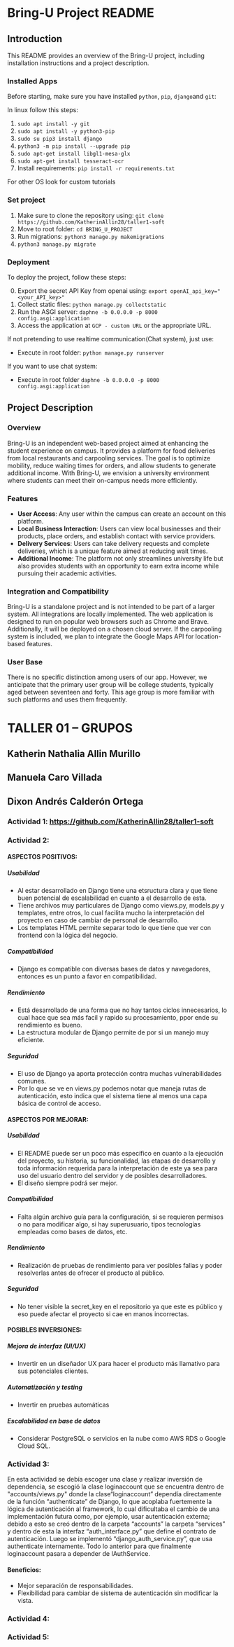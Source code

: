 # Bring-U Project README

## Introduction

This README provides an overview of the Bring-U project, including installation instructions and a project description.

### Installed Apps

Before starting,  make sure you have installed `python`, `pip`, `django`and `git`:

In linux follow this steps:
1. `sudo apt install -y git`
2. `sudo apt install -y python3-pip`
3. `sudo su pip3 install django`
4. `python3 -m pip install --upgrade pip`
5. `sudo apt-get install libgl1-mesa-glx`
6. `sudo apt-get install tesseract-ocr`
6. Install requirements: `pip install -r requirements.txt`

For other OS look for custom tutorials

### Set project

1. Make sure to clone the repository using: `git clone https://github.com/KatherinAllin28/taller1-soft`
2. Move to root folder: `cd BRING_U_PROJECT`
3. Run migrations: `python3 manage.py makemigrations`
4. `python3 manage.py migrate`

### Deployment

To deploy the project, follow these steps:

0. Export the secret API Key from openai using: `export openAI_api_key="<your_API_key>"`
1. Collect static files: `python manage.py collectstatic`
2. Run the ASGI server: `daphne -b 0.0.0.0 -p 8000 config.asgi:application`
3. Access the application at `GCP - custom URL` or the appropriate URL.

If not pretending to use realtime communication(Chat system), just use:
- Execute in root folder: `python manage.py runserver`

If you want to use chat system:
- Execute in root folder `daphne -b 0.0.0.0 -p 8000 config.asgi:application`

## Project Description

### Overview

Bring-U is an independent web-based project aimed at enhancing the student experience on campus. It provides a platform for food deliveries from local restaurants and carpooling services. The goal is to optimize mobility, reduce waiting times for orders, and allow students to generate additional income. With Bring-U, we envision a university environment where students can meet their on-campus needs more efficiently.

### Features

- **User Access**: Any user within the campus can create an account on this platform.
- **Local Business Interaction**: Users can view local businesses and their products, place orders, and establish contact with service providers.
- **Delivery Services**: Users can take delivery requests and complete deliveries, which is a unique feature aimed at reducing wait times.
- **Additional Income**: The platform not only streamlines university life but also provides students with an opportunity to earn extra income while pursuing their academic activities.

### Integration and Compatibility

Bring-U is a standalone project and is not intended to be part of a larger system. All integrations are locally implemented. The web application is designed to run on popular web browsers such as Chrome and Brave. Additionally, it will be deployed on a chosen cloud server. If the carpooling system is included, we plan to integrate the Google Maps API for location-based features.

### User Base

There is no specific distinction among users of our app. However, we anticipate that the primary user group will be college students, typically aged between seventeen and forty. This age group is more familiar with such platforms and uses them frequently.

# TALLER 01 – GRUPOS 
## Katherin Nathalia Allin Murillo 
## Manuela Caro Villada 
## Dixon Andrés Calderón Ortega 

### Actividad 1: https://github.com/KatherinAllin28/taller1-soft 

### Actividad 2:  

#### ASPECTOS POSITIVOS: 

##### Usabilidad 
- Al estar desarrollado en Django tiene una etsructura clara y que tiene buen potencial de escalabilidad en cuanto a el desarrollo de esta. 
- Tiene archivos muy particulares de Django como views.py, models.py y templates, entre otros, lo cual facilita mucho la interpretación del proyecto en caso de cambiar de personal de desarrollo. 
- Los templates HTML permite separar todo lo que tiene que ver con frontend con la lógica del negocio. 

##### Compatibilidad 
- Django es compatible con diversas bases de datos y navegadores, entonces es un punto a favor en compatibilidad. 

##### Rendimiento 
- Está desarrollado de una forma que no hay tantos ciclos innecesarios, lo cual hace que sea más facil y rapido su procesamiento, ppor ende su rendimiento es bueno. 
- La estructura modular de Django permite de por si un manejo muy eficiente.  

##### Seguridad 
- El uso de Django ya aporta protección contra muchas vulnerabilidades comunes. 
- Por lo que se ve en views.py podemos notar que maneja rutas de autenticación, esto indica que el sistema tiene al menos una capa básica de control de acceso. 

 
#### ASPECTOS POR MEJORAR: 

##### Usabilidad 
- El README puede ser un poco más específico en cuanto a la ejecución del proyecto, su historia, su funcionalidad, las etapas de desarrollo y toda información requerida para la interpretación de este ya sea para uso del usuario dentro del servidor y de posibles desarrolladores. 
- El diseño siempre podrá ser mejor. 

##### Compatibilidad 
- Falta algún archivo guía para la configuración, si se requieren permisos o no para modificar algo, si hay superusuario, tipos tecnologías empleadas como bases de datos, etc. 

##### Rendimiento 
- Realización de pruebas de rendimiento para ver posibles fallas y poder resolverlas antes de ofrecer el producto al público. 

##### Seguridad 
- No tener visible la secret_key en el repositorio ya que este es público y eso puede afectar el proyecto si cae en manos incorrectas. 

 

#### POSIBLES INVERSIONES: 

##### Mejora de interfaz (UI/UX) 
- Invertir en un diseñador UX para hacer el producto más llamativo para sus potenciales clientes. 

##### Automatización y testing 
- Invertir en pruebas automáticas  

##### Escalabilidad en base de datos 
- Considerar PostgreSQL o servicios en la nube como AWS RDS o Google Cloud SQL.
  
### Actividad 3:  
En esta actividad se debía escoger una clase y realizar inversión de dependencia, se escogió la clase loginaccount que se encuentra dentro de "accounts/views.py" donde la clase“loginaccount” dependía directamente de la función “authenticate” de Django, lo que acoplaba fuertemente la lógica de autenticación al framework, lo cual dificultaba el cambio de una implementación futura como, por ejemplo, usar autenticación externa; debido a esto se creó dentro de la carpeta “accounts” la carpeta “services” y dentro de esta la interfaz “auth_interface.py” que define el contrato de autenticación. Luego se implementó “django_auth_service.py”, que usa authenticate internamente. Todo lo anterior para que finalmente loginaccount pasara a depender de IAuthService. 

#### Beneficios: 

- Mejor separación de responsabilidades. 
- Flexibilidad para cambiar de sistema de autenticación sin modificar la vista. 

### Actividad 4: 
### Actividad 5: 
